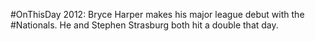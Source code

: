 #OnThisDay 2012: Bryce Harper makes his major league debut with the #Nationals. He and Stephen Strasburg both hit a double that day.